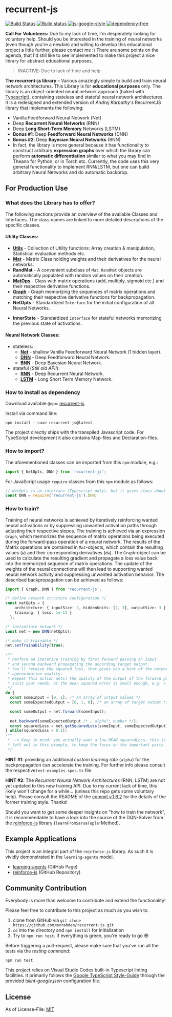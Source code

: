 # recurrent-js
[![Build Status](https://travis-ci.org/mvrahden/recurrent-js.svg?branch=master)](https://travis-ci.org/mvrahden/recurrent-js)
[![Build status](https://ci.appveyor.com/api/projects/status/7qkcof8t6b0io44f/branch/master?svg=true)](https://ci.appveyor.com/project/mvrahden/recurrent-js/branch/master)
[![js-google-style](https://img.shields.io/badge/code%20style-google-blue.svg)](https://google.github.io/styleguide/jsguide.html)
[![dependency-free](https://img.shields.io/badge/dependencies-none-brightgreen.svg)]()

[docs-utils]: https://github.com/mvrahden/recurrent-js/blob/master/docs/utils.md
[docs-mat]: https://github.com/mvrahden/recurrent-js/blob/master/docs/mat.md
[docs-mat-opts]: https://github.com/mvrahden/recurrent-js/blob/master/docs/mat-opts.md
[docs-graph]: https://github.com/mvrahden/recurrent-js/blob/master/docs/graph.md
[docs-net]: https://github.com/mvrahden/recurrent-js/blob/master/docs/fnn/net.md
[docs-dnn]: https://github.com/mvrahden/recurrent-js/blob/master/docs/fnn/dnn.md
[docs-bnn]: https://github.com/mvrahden/recurrent-js/blob/master/docs/fnn/bnn.md
[docs-rnn]: https://github.com/mvrahden/recurrent-js/blob/master/docs/rnn/rnn.md
[docs-lstm]: https://github.com/mvrahden/recurrent-js/blob/master/docs/rnn/lstm.md

**Call For Volunteers:** Due to my lack of time, I'm desperately looking for voluntary help. Should you be interested in the training of neural networks (even though you're a newbie) and willing to develop this educational project a little further, please contact me :) There are some points on the agenda, that I'd still like to see implemented to make this project a nice library for abstract educational purposes.

> INACTIVE: Due to lack of time and help

**The recurrent-js library** &ndash; Various amazingly simple to build and train neural network architectures. This Library is for **educational purposes** only. The library is an object-oriented neural network approach (baked with [Typescript](https://github.com/Microsoft/TypeScript)), containing stateless and stateful neural network architectures. It is a redesigned and extended version of _Andrej Karpathy's_ RecurrentJS library that implements the following:

* Vanilla Feedforward Neural Network (Net)
* Deep **Recurrent Neural Networks** (RNN)
* Deep **Long Short-Term Memory** Networks (LSTM) 
* **Bonus #1**: Deep **Feedforward Neural Networks** (DNN)
* **Bonus #2**: Deep **Bayesian Neural Networks** (BNN)
* In fact, the library is more general because it has functionality to construct arbitrary **expression graphs** over which the library can perform **automatic differentiation** similar to what you may find in Theano for Python, or in Torch etc. Currently, the code uses this very general functionality to implement RNN/LSTM, but one can build arbitrary Neural Networks and do automatic backprop.

## For Production Use

### What does the Library has to offer?

The following sections provide an overview of the available Classes and Interfaces.
The class names are linked to more detailed descriptions of the specific classes.

#### Utility Classes:

* **[Utils][docs-utils]** - Collection of Utility functions: Array creation & manipulation, Statistical evaluation methods etc.
* **[Mat][docs-mat]** - Matrix Class holding weights and their derivatives for the neural networks.
* **RandMat** - A convenient subclass of `Mat`. `RandMat` objects are automatically populated with random values on their creation.
* **[MatOps][docs-mat-opts]** - Class with matrix operations (add, multiply, sigmoid etc.) and their respective derivative functions.
* **[Graph][docs-graph]** - Graph memorizing the sequences of matrix operations and matching their respective derivative functions for backpropagation.
* **NetOpts** - Standardized `Interface` for the initial configuration of all Neural Networks.
<!-- * **FNNModel** - Generalized Class containing the Weights (and `Graph`) for stateless `FNN`-models
  * such as `DNN` or `BNN`.
* **RNNModel** - Generalized Class containing the Weights (and `Graph`) for stateful `RNN`-models
  * such as `RNN` or `LSTM`. -->
* **InnerState** - Standardized `Interface` for stateful networks memorizing the previous state of activations.

#### Neural Network Classes:
* stateless:
  * **[Net][docs-net]** - shallow Vanilla Feedforward Neural Network (1 hidden layer).
  * **[DNN][docs-dnn]** - Deep Feedforward Neural Network.
  * **[BNN][docs-bnn]** - Deep Bayesian Neural Network.
* stateful (*Still old API!*):
  * **[RNN][docs-rnn]** - Deep Recurrent Neural Network.
  * **[LSTM][docs-lstm]** - Long Short Term Memory Network.

### How to install as dependency

Download available `@npm`: [recurrent-js](https://www.npmjs.com/package/recurrent-js)

Install via command line:
```
npm install --save recurrent-js@latest
```

The project directly ships with the transpiled Javascript code.
For TypeScript development it also contains Map-files and Declaration-files.

### How to import?

The aforementioned classes can be imported from this `npm` module, e.g.:
```typescript
import { NetOpts, DNN } from 'recurrent-js';
```

For JavaScript usage `require` classes from this `npm` module as follows:
```javascript
// NetOpts is an interface (Typescript only), but it gives clues about the required Object-properties (keys)
const DNN = require('recurrent-js').DNN;
```

### How to train?

Training of neural networks is achieved by iteratively reinforcing wanted neural activations or by suppressing unwanted activation paths through adjusting their respective slopes.
The training is achieved via an expression `Graph`, which memorizes the sequence of matrix operations being executed during the forward-pass operation of a neural network.
The results of the Matrix operations are contained in `Mat`-objects, which contain the resulting values (`w`) and their corresponding derivatives (`dw`).
The `Graph`-object can be used to calculate the resulting gradient and propagate a loss value back into the memorized sequence of matrix operations.
The update of the weights of the neural connections will then lead to supporting wanted neural network activity and suppressing unwanted activation behavior.
The described backpropagation can be achieved as follows:

```typescript
import { Graph, DNN } from 'recurrent-js';

/* define network structure configuration */
const netOpts = {
    architecture: { inputSize: 2, hiddenUnits: [2, 3], outputSize: 3 },
    training: { loss: 1e-11 }
  };

/* instantiate network */
const net = new DNN(netOpts);

/* make it trainable */
net.setTrainability(true);

/** 
 * Perform an iterative training by first forward passing an input
 * and second backward propagating the according target output.
 * You'll receive the squared loss, that gives you a hint of the networks
 * approximation quality.
 * Repeat this action until the quality of the output of the forward pass 
 * suits your needs, or the mean squared error is small enough, e.g. < 1.
 */
do {
  const someInput = [0, 1]; /* an array of intput values */
  const someExpectedOutput = [0, 1, 0]; /* an array of target output */

  const someOutput = net.forward(someInput);
  
  net.backward(someExpectedOutput /* , alpha?: number */);
  const squaredLoss = net.getSquaredLoss(someInput, someExpectedOutput);
} while(squaredLoss > 0.1);
/**
 * --> Keep in mind: you actually want a low MEAN squaredLoss, this is
 * left out in this example, to keep the focus on the important parts
 */

```
**HINT #1**: providing an additional *custom learning rate* (`alpha`) for the backpropagation can accelerate the training. For further info please consult the respective`test-examples.spec.ts` file.

**HINT #2**: The *Recurrent Neural Network Architectures* (RNN, LSTM) are not yet updated to this new training API. Due to my current lack of time, this likely won't change for a while... (unless this repo gets some voluntary help). Please consult the README of the [commit v.1.6.2](https://github.com/mvrahden/recurrent-js/tree/4065e644a36a26ae31598070dd0197008fe1a88b) for the details of the former training style. Thanks!

Should you want to get some deeper insights on "how to train the network", it is recommendable to have a look into the source of the DQN-Solver from the [reinforce-js](https://github.com/mvrahden/reinforce-js) library (`learnFromSarsaTuple`-Method).

## Example Applications

This project is an integral part of the `reinforce-js` library.
As such it is vividly demonstrated in the `learning-agents` model.

- [learning-agents](https://mvrahden.github.io/learning-agents) (GitHub Page)
- [reinforce-js](https://github.com/mvrahden/reinforce-js) (GitHub Repository)


## Community Contribution

Everybody is more than welcome to contribute and extend the functionality!

Please feel free to contribute to this project as much as you wish to.

1. clone from GitHub via `git clone https://github.com/mvrahden/recurrent-js.git`
2. `cd` into the directory and `npm install` for initialization
3. Try to `npm run test`. If everything is green, you're ready to go :sunglasses:

Before triggering a pull-request, please make sure that you've run all the tests via the *testing command*:

```
npm run test
```

This project relies on Visual Studio Codes built-in Typescript linting facilities. It primarily follows the [Google TypeScript Style-Guide](https://github.com/google/ts-style) through the provided *tslint-google.json* configuration file.

## License

As of License-File: [MIT](LICENSE)
